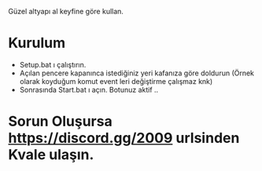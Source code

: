 Güzel altyapı al keyfine göre kullan.

# Kurulum

- Setup.bat ı çalıştırın.
- Açılan pencere kapanınca istediğiniz yeri kafanıza göre doldurun (Örnek olarak koyduğum komut event leri değiştirme çalışmaz knk)
- Sonrasında Start.bat ı açın. Botunuz aktif ..

# Sorun Oluşursa https://discord.gg/2009 urlsinden Kvale ulaşın.